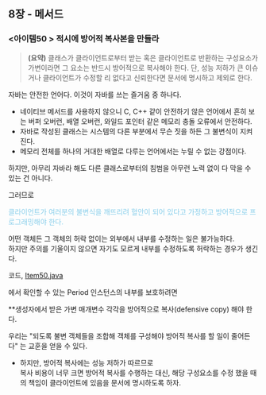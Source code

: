 ## 8장 - 메서드

### <아이템50 > 적시에 방어적 복사본을 만들라

> **(요약)** 클래스가 클라이언트로부터 받는 혹은 클라이언트로 반환하는 구성요소가 가변이라면 그 요소는 반드시 방어적으로 복사해야 한다. 단, 성능 저하가 큰 이슈거나 클라이언트가 수정할 리 없다고 신뢰한다면 문서에 명시하고 제외로 한다.

자바는 안전한 언어다. 이것이 자바를 쓰는 즐거움 중 하나다.

- 네이티브 메서드를 사용하지 않으니 C, C++ 같이 안전하기 않은 언어에서 흔히 보는 버퍼 오버런, 배열 오버런, 와일드 포인터 같은 메모리 충돌 오류에서 안전하다.
- 자바로 작성된 클래스는 시스템의 다른 부분에서 무슨 짓을 하든 그 불변식이 지켜진다.
- 메모리 전체를 하나의 거대한 배열로 다루는 언어에서는 누릴 수 없는 강점이다.

하지만, 아무리 자바라 해도 다른 클래스로부터의 침범을 아무런 노력 없이 다 막을 수 있는 건 아니다.

그러므로

<span style='color:skyblue'>클라이언트가 여러분의 불변식을 깨뜨리려 혈안이 되어 있다고 가정하고 방어적으로 프로그래밍해야 한다.</span>

어떤 객체든 그 객체의 허락 없이는 외부에서 내부를 수정하는 일은 불가능하다.  
하지만 주의를 기울이지 않으면 자기도 모르게 내부를 수정하도록 허락하는 경우가 생긴다.

코드, [Item50.java](https://github.com/ziippy/EffectiveJava/blob/master/src/chapter8/item50/Item50.java)

에서 확인할 수 있는 Period 인스턴스의 내부를 보호하려면

**생성자에서 받은 가변 매개변수 각각을 방어적으로 복사(defensive copy) 해야 한다.

우리는 "되도록 불변 객체들을 조합해 객체를 구성해야 방어적 복사를 할 일이 줄어든다" 는 교훈을 얻을 수 있다.

- 하지만, 방어적 복사에는 성능 저하가 따르므로  
복사 비용이 너무 크면 방어적 복사를 수행하는 대신, 해당 구성요소를 수정 했을 때의 책임이 클라이언트에 있음을 문서에 명시하도록 하자.